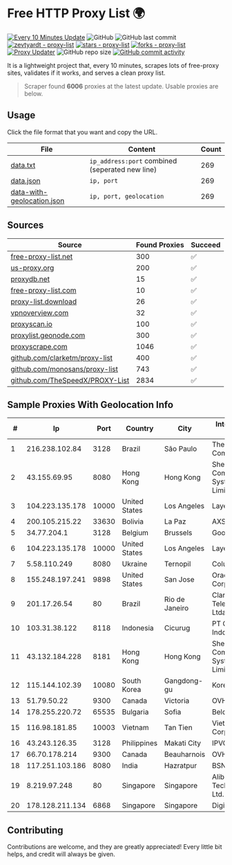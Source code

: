 
# Free HTTP Proxy List 🌍

[![Every 10 Minutes Update](https://github.com/mertguvencli/http-proxy-list/actions/workflows/main.yml/badge.svg?branch=main)](https://github.com/mertguvencli/http-proxy-list/actions/workflows/main.yml)
![GitHub](https://img.shields.io/github/license/mertguvencli/http-proxy-list)
![GitHub last commit](https://img.shields.io/github/last-commit/mertguvencli/http-proxy-list)
[![zevtyardt - proxy-list](https://img.shields.io/static/v1?label=zevtyardt&message=proxy-list&color=blue&logo=github)](https://github.com/zevtyardt/proxy-list "Go to GitHub repo")
[![stars - proxy-list](https://img.shields.io/github/stars/zevtyardt/proxy-list?style=social)](https://github.com/zevtyardt/proxy-list)
[![forks - proxy-list](https://img.shields.io/github/forks/zevtyardt/proxy-list?style=social)](https://github.com/zevtyardt/proxy-list)
[![Proxy Updater](https://github.com/zevtyardt/proxy-list/workflows/Proxy%20Updater/badge.svg)](https://github.com/zevtyardt/proxy-list/actions?query=workflow:"Proxy+Updater")
![GitHub repo size](https://img.shields.io/github/repo-size/zevtyardt/proxy-list)
[![GitHub commit activity](https://img.shields.io/github/commit-activity/m/zevtyardt/proxy-list?logo=commits)](https://github.com/zevtyardt/proxy-list/commits/main)

It is a lightweight project that, every 10 minutes, scrapes lots of free-proxy sites, validates if it works, and serves a clean proxy list.

> Scraper found **6006** proxies at the latest update. Usable proxies are below.

## Usage

Click the file format that you want and copy the URL.

|File|Content|Count|
|----|-------|-----|
|[data.txt](https://raw.githubusercontent.com/mertguvencli/http-proxy-list/main/proxy-list/data.txt)|`ip_address:port` combined (seperated new line)|269|
|[data.json](https://raw.githubusercontent.com/mertguvencli/http-proxy-list/main/proxy-list/data.json)|`ip, port`|269|
|[data-with-geolocation.json](https://raw.githubusercontent.com/mertguvencli/http-proxy-list/main/proxy-list/data-with-geolocation.json)|`ip, port, geolocation`|269|

## Sources

|Source|Found Proxies|Succeed|
|------|-------------|-------|
|[free-proxy-list.net](https://free-proxy-list.net)|300|✅|
|[us-proxy.org](https://www.us-proxy.org)|200|✅|
|[proxydb.net](http://proxydb.net)|15|✅|
|[free-proxy-list.com](https://free-proxy-list.com/?page=&port=&type%5B%5D=http&type%5B%5D=https&up_time=0&search=Search)|10|✅|
|[proxy-list.download](https://www.proxy-list.download/HTTP)|26|✅|
|[vpnoverview.com](https://vpnoverview.com/privacy/anonymous-browsing/free-proxy-servers)|32|✅|
|[proxyscan.io](https://www.proxyscan.io)|100|✅|
|[proxylist.geonode.com](https://proxylist.geonode.com/api/proxy-list?limit=300&page=1&sort_by=lastChecked&sort_type=desc&protocols=http,https)|300|✅|
|[proxyscrape.com](https://api.proxyscrape.com/v2/?request=displayproxies&protocol=http&timeout=10000&country=all&ssl=all&anonymity=all)|1046|✅|
|[github.com/clarketm/proxy-list](https://raw.githubusercontent.com/clarketm/proxy-list/master/proxy-list-raw.txt)|400|✅|
|[github.com/monosans/proxy-list](https://raw.githubusercontent.com/monosans/proxy-list/main/proxies/http.txt)|743|✅|
|[github.com/TheSpeedX/PROXY-List](https://raw.githubusercontent.com/TheSpeedX/PROXY-List/master/http.txt)|2834|✅|


## Sample Proxies With Geolocation Info

|#|Ip|Port|Country|City|Internet Service Provider|
|-|--|----|-------|----|-------------------------|
|1|216.238.102.84|3128|Brazil|São Paulo|The Constant Company|
|2|43.155.69.95|8080|Hong Kong|Hong Kong|Shenzhen Tencent Computer Systems Company Limited|
|3|104.223.135.178|10000|United States|Los Angeles|LayerHost|
|4|200.105.215.22|33630|Bolivia|La Paz|AXS Bolivia S. A.|
|5|34.77.204.1|3128|Belgium|Brussels|Google LLC|
|6|104.223.135.178|10000|United States|Los Angeles|LayerHost|
|7|5.58.110.249|8080|Ukraine|Ternopil|Columbus|
|8|155.248.197.241|9898|United States|San Jose|Oracle Corporation|
|9|201.17.26.54|80|Brazil|Rio de Janeiro|Claro NXT Telecomunicacoes Ltda|
|10|103.31.38.122|8118|Indonesia|Cicurug|PT Cloud Hosting Indonesia|
|11|43.132.184.228|8181|Hong Kong|Hong Kong|Shenzhen Tencent Computer Systems Company Limited|
|12|115.144.102.39|10080|South Korea|Gangdong-gu|Korea Telecom|
|13|51.79.50.22|9300|Canada|Victoria|OVH SAS|
|14|178.255.220.72|65535|Bulgaria|Sofia|Belcloud LTD|
|15|116.98.181.85|10003|Vietnam|Tan Tien|Viettel Corporation|
|16|43.243.126.35|3128|Philippines|Makati City|IPVG|
|17|66.70.178.214|9300|Canada|Beauharnois|OVH SAS|
|18|117.251.103.186|8080|India|Hazratpur|BSNL Internet|
|19|8.219.97.248|80|Singapore|Singapore|Alibaba (US) Technology Co., Ltd.|
|20|178.128.211.134|6868|Singapore|Singapore|DigitalOcean, LLC|



## Contributing

Contributions are welcome, and they are greatly appreciated! Every
little bit helps, and credit will always be given.


